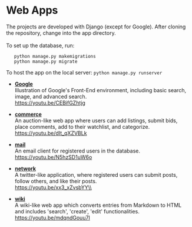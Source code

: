 # Web Apps
The projects are developed with Django (except for Google). After cloning the repository, change into the app directory.
\
\
To set up the database, run:
```
   python manage.py makemigrations
   python manage.py migrate
```
To host the app on the local server:
```python manage.py runserver```


- **[Google](https://github.com/gusleak/Web/tree/master/Google)**\
Illustration of Google's Front-End environment, including basic search, image, and advanced search.\
https://youtu.be/CEBifGZhtjg


- **[commerce](https://github.com/gusleak/Web/tree/master/commerce)**\
An auction-like web app where users can add listings, submit bids, place comments, add to their watchlist, and categorize.\
https://youtu.be/dIt_qXZVBLk


- **[mail](https://github.com/gusleak/Web/tree/master/mail)**\
An email client for registered users in the database.\
https://youtu.be/N5hzSD1uW6o


- **[network](https://github.com/gusleak/Web/tree/master/network)**\
A twitter-like application, where registered users can submit posts, follow others, and like their posts.\
https://youtu.be/xx3_xZvsbYY\\


- **[wiki](https://github.com/gusleak/Web/tree/master/wiki)**\
A wiki-like web app which converts entries from Markdown to HTML and includes 'search', 'create', 'edit' functionalities.\
https://youtu.be/mdqndGouu7I

